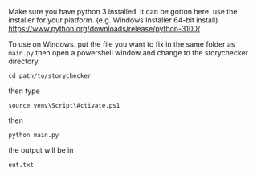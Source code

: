 Make sure you have python 3 installed.
it can be gotton here. use the installer for your platform.
(e.g. Windows Installer 64-bit install)
https://www.python.org/downloads/release/python-3100/


To use on Windows. put the file you want to fix in the same folder as ```main.py```
then open a powershell window and change to the storychecker directory.

```cd path/to/storychecker```

then type

```source venv\Script\Activate.ps1```

then

```python main.py```

the output will be in

```out.txt```